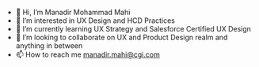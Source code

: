 - 👋 Hi, I’m Manadir Mohammad Mahi
- 👀 I’m interested in UX Design and HCD Practices
- 🌱 I’m currently learning UX Strategy and Salesforce Certified UX Design 
- 💞️ I’m looking to collaborate on UX and Product Design realm and anything in between
- 📫 How to reach me manadir.mahi@cgi.com

<!---
Manadir-CGI/Manadir-CGI is a ✨ special ✨ repository because its `README.md` (this file) appears on your GitHub profile.
You can click the Preview link to take a look at your changes.
--->
